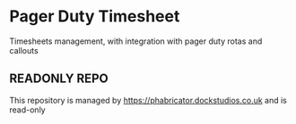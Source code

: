 # Pager Duty Timesheet

Timesheets management, with integration with pager duty rotas and callouts

## READONLY REPO

This repository is managed by https://phabricator.dockstudios.co.uk and is read-only
